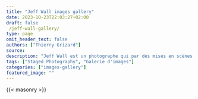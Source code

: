 ```yaml
---
title: "Jeff Wall images gallery"
date: 2023-10-23T22:03:27+02:00
draft: false
 /jeff-wall-gallery/
type: page
omit_header_text: false
authors: ["Thierry Grizard"]
source:
description: "Jeff Wall est un photographe qui par des mises en scènes cinématographiques documente son époque à travers des narrations savantes et mystérieuses."
tags: ["Staged Photography", "Galerie d'images"]
categories: ["images-gallery"]
featured_image: ""
---
```


{{< masonry >}}

